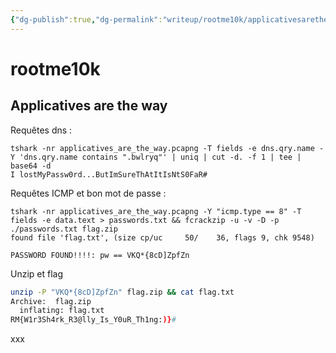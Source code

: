 ```yaml
---
{"dg-publish":true,"dg-permalink":"writeup/rootme10k/applicativesaretheway","permalink":"/writeup/rootme10k/applicativesaretheway/","dgPassFrontmatter":true}
---
```


# rootme10k

## Applicatives are the way

Requêtes dns :
```shell
tshark -nr applicatives_are_the_way.pcapng -T fields -e dns.qry.name -Y 'dns.qry.name contains ".bwlryq"' | uniq | cut -d. -f 1 | tee | base64 -d
I lostMyPassw0rd...ButImSureThAtItIsNtS0FaR#    
```

Requêtes ICMP et bon mot de passe :
```shell
tshark -nr applicatives_are_the_way.pcapng -Y "icmp.type == 8" -T fields -e data.text > passwords.txt && fcrackzip -u -v -D -p ./passwords.txt flag.zip
found file 'flag.txt', (size cp/uc     50/    36, flags 9, chk 9548)

PASSWORD FOUND!!!!: pw == VKQ*{8cD]ZpfZn
```

Unzip et flag
```bash
unzip -P "VKQ*{8cD]ZpfZn" flag.zip && cat flag.txt
Archive:  flag.zip
  inflating: flag.txt
RM{W1r3Sh4rk_R3@lly_Is_Y0uR_Th1ng:)}#                      
```

xxx
